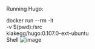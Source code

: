 Running Hugo:

docker run --rm -it \
 -v $(pwd):/src \
klakegg/hugo:0.107.0-ext-ubuntu \
Shell
![image](https://user-images.githubusercontent.com/129898095/230089873-d5065eef-112b-414a-850e-4aa24ebb5cca.png)

